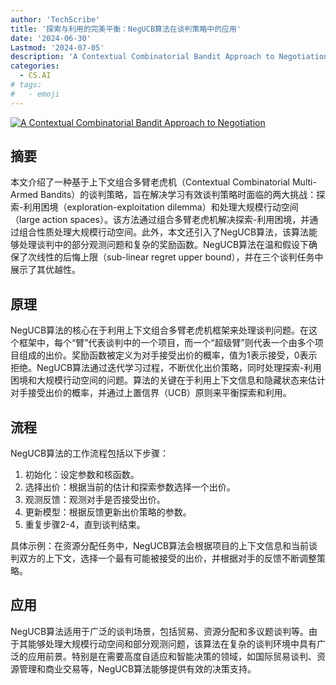 ```yaml
---
author: 'TechScribe'
title: '探索与利用的完美平衡：NegUCB算法在谈判策略中的应用'
date: '2024-06-30'
Lastmod: '2024-07-05'
description: 'A Contextual Combinatorial Bandit Approach to Negotiation'
categories:
  - CS.AI
# tags:
#   - emoji
---
```


[![A Contextual Combinatorial Bandit Approach to Negotiation](https://arxiv-research-1301205113.cos.ap-guangzhou.myqcloud.com/images/2407.00567v1.pdf_0.jpg)](https://arxiv.org/abs/2407.00567v1)

## 摘要

本文介绍了一种基于上下文组合多臂老虎机（Contextual Combinatorial Multi-Armed Bandits）的谈判策略，旨在解决学习有效谈判策略时面临的两大挑战：探索-利用困境（exploration-exploitation dilemma）和处理大规模行动空间（large action spaces）。该方法通过组合多臂老虎机解决探索-利用困境，并通过组合性质处理大规模行动空间。此外，本文还引入了NegUCB算法，该算法能够处理谈判中的部分观测问题和复杂的奖励函数。NegUCB算法在温和假设下确保了次线性的后悔上限（sub-linear regret upper bound），并在三个谈判任务中展示了其优越性。<!--more-->

## 原理

NegUCB算法的核心在于利用上下文组合多臂老虎机框架来处理谈判问题。在这个框架中，每个“臂”代表谈判中的一个项目，而一个“超级臂”则代表一个由多个项目组成的出价。奖励函数被定义为对手接受出价的概率，值为1表示接受，0表示拒绝。NegUCB算法通过迭代学习过程，不断优化出价策略，同时处理探索-利用困境和大规模行动空间的问题。算法的关键在于利用上下文信息和隐藏状态来估计对手接受出价的概率，并通过上置信界（UCB）原则来平衡探索和利用。

## 流程

NegUCB算法的工作流程包括以下步骤：
1. 初始化：设定参数和核函数。
2. 选择出价：根据当前的估计和探索参数选择一个出价。
3. 观测反馈：观测对手是否接受出价。
4. 更新模型：根据反馈更新出价策略的参数。
5. 重复步骤2-4，直到谈判结束。

具体示例：在资源分配任务中，NegUCB算法会根据项目的上下文信息和当前谈判双方的上下文，选择一个最有可能被接受的出价，并根据对手的反馈不断调整策略。

## 应用

NegUCB算法适用于广泛的谈判场景，包括贸易、资源分配和多议题谈判等。由于其能够处理大规模行动空间和部分观测问题，该算法在复杂的谈判环境中具有广泛的应用前景。特别是在需要高度自适应和智能决策的领域，如国际贸易谈判、资源管理和商业交易等，NegUCB算法能够提供有效的决策支持。
